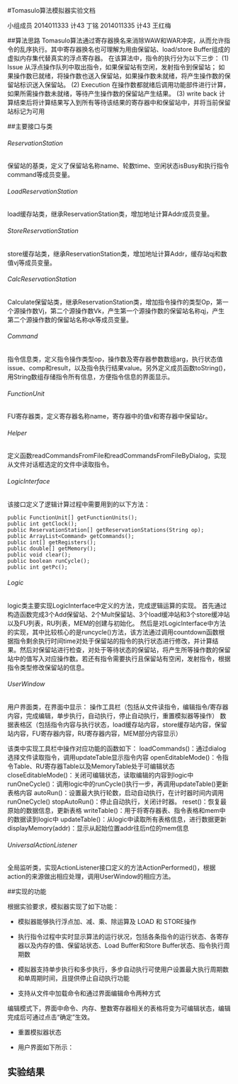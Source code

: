 #Tomasulo算法模拟器实验文档

小组成员
2014011333 计43 丁铭 
2014011335 计43 王红梅

##算法思路
Tomasulo算法通过寄存器换名来消除WAW和WAR冲突，从而允许指令的乱序执行。其中寄存器换名也可理解为用由保留站、load/store Buffer组成的虚拟内存集代替真实的浮点寄存器。
在该算法中，指令的执行分为以下三步：
(1) Issue
从浮点操作队列中取出指令，如果保留站有空闲，发射指令到保留站；
如果操作数已就绪，将操作数也送入保留站，如果操作数未就绪，将产生操作数的保留站标识送入保留站。
(2) Execution
在操作数都就绪后调用功能部件进行计算，如果所需操作数未就绪，等待产生操作数的保留站产生结果。
(3) write back
计算结束后将计算结果写入到所有等待该结果的寄存器中和保留站中，并将当前保留站标记为可用

##主要接口与类
###### ReservationStation
保留站的基类，定义了保留站名称name、轮数time、空闲状态isBusy和执行指令command等成员变量。
###### LoadReservationStation
load缓存站类，继承ReservationStation类，增加地址计算Addr成员变量。
###### StoreReservationStation
store缓存站类，继承ReservationStation类，增加地址计算Addr，缓存站qj和数值vj等成员变量。
###### CalcReservationStation
Calculate保留站类，继承ReservationStation类，增加指令操作的类型Op，第一个源操作数Vj，第二个源操作数Vk，产生第一个源操作数的保留站名称qj，产生第二个源操作数的保留站名称qk等成员变量。
###### Command
指令信息类，定义指令操作类型op，操作数及寄存器参数数组arg，执行状态值issue、comp和result，以及指令执行结果value。另外定义成员函数toString()，用String数组存储指令所有信息，方便指令信息的界面显示。
###### FunctionUnit
FU寄存器类，定义寄存器名称name，寄存器中的值v和寄存器中保留站r。
###### Helper
定义函数readCommandsFromFile和readCommandsFromFileByDialog，实现从文件对话框选定的文件中读取指令。
###### LogicInterface
该接口定义了逻辑计算过程中需要用到的以下方法：
```
public FunctionUnit[] getFunctionUnits();
public int getClock();
public ReservationStation[] getReservationStations(String op);
public ArrayList<Command> getCommands();
public int[] getRegisters();
public double[] getMemory();
public void clear();
public boolean runCycle();
public int getPc();
```
###### Logic
logic类主要实现LogicInterface中定义的方法，完成逻辑运算的实现。
首先通过构造函数完成3个Add保留站、2个Mult保留站、3个load缓冲站和3个store缓冲站以及FU列表，RU列表，MEM的创建与初始化。
然后是对LogicInterface中方法的实现，其中比较核心的是runcycle()方法，该方法通过调用countdown函数根据指令剩余执行时间time对处于保留站的指令的执行状态进行修改，并计算结果。然后对保留站进行检查，对处于等待状态的保留站，将产生所等操作数的保留站中的值写入对应操作数。若还有指令需要执行且保留站有空闲，发射指令，根据指令类型修改保留站的信息。

###### UserWindow
用户界面类，在界面中显示：
操作工具栏（包括从文件读指令，编辑指令/寄存器内容，完成编辑，单步执行，自动执行，停止自动执行，重置模拟器等操作）
数据表格区（包括指令内容与执行状态，load缓存站内容，store缓存站内容，保留站内容，FU寄存器内容，RU寄存器内容，MEM部分内容显示）

该类中实现工具栏中操作对应功能的函数如下：
loadCommands()：通过dialog选择文件读取指令，调用updateTable显示指令内容
openEditableMode()：令指令Table、RU寄存器Table以及MemoryTable处于可编辑状态
closeEditableMode()：关闭可编辑状态，读取编辑的内容到logic中
runOneCycle()：调用logic中的runCycle()执行一步，再调用updateTable()更新表格内容
autoRun()：设置最大执行轮数，启动自动执行，在计时器时间内调用runOneCycle()
stopAutoRun()：停止自动执行，关闭计时器。
reset()：恢复最原始的数据信息，更新表格
writeTable()：用于将寄存器表、指令表格和mem中的数据读到logic中
updateTable()：从logic中读取所有表格信息，进行数据更新
displayMemory(addr)：显示从起始位置addr往后n位的mem信息
###### UniversalActionListener
全局监听类，实现ActionListener接口定义的方法ActionPerformed()，根据action的来源做出相应处理，调用UserWindow的相应方法。

##实现的功能

根据实验要求，模拟器实现了如下功能：

* 模拟器能够执行浮点加、减、乘、除运算及 LOAD 和 STORE操作

* 执行指令过程中实时显示算法的运行状况，包括各条指令的运行状态、各寄存器以及内存的值、保留站状态、Load Buffer和Store Buffer状态、指令执行周期数

* 模拟器支持单步执行和多步执行，多步自动执行可使用户设置最大执行周期数和单周期时间，且提供停止自动执行功能

* 支持从文件中加载命令和通过界面编辑命令两种方式

 编辑模式下，界面中命令、内存、整数寄存器相关的表格将变为可编辑状态，编辑完成后可通过点击“确定”生效。

* 重置模拟器状态

* 用户界面如下所示：


## 实验结果
